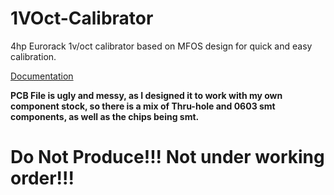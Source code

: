 # 1VOct-Calibrator

4hp Eurorack 1v/oct calibrator based on MFOS design for quick and easy calibration.

[Documentation](https://f113x.github.io/projects-documentation/archive/1VOct-Calibrator/)

**PCB File is ugly and messy, as I designed it to work with my own component stock, so there is a mix of Thru-hole and 0603 smt components, as well as the chips being smt.**

# Do Not Produce!!! Not under working order!!!
